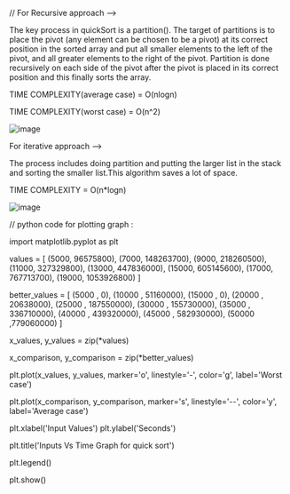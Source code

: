 // For Recursive approach -->

The key process in quickSort is a partition().
The target of partitions is to place the pivot (any element can be chosen to be a pivot) at its correct position in the sorted array and put all smaller elements to the left of the pivot, and all greater elements to the right of the pivot. 
Partition is done recursively on each side of the pivot after the pivot is placed in its correct position and this finally sorts the array.

TIME COMPLEXITY(average case) = O(nlogn)

TIME COMPLEXITY(worst case) = O(n^2)

![image](https://github.com/Aayushgupta218/Algorithms-and-complexities/assets/121601377/5e7e7cd5-15df-4e7b-af22-784dee2de87c)

For iterative approach -->

The process includes doing partition and putting the larger list in the stack and sorting the smaller list.This algorithm saves a lot of space.

TIME COMPLEXITY = O(n*logn)

![image](https://github.com/Aayushgupta218/Algorithms-and-complexities/assets/121601377/75703e06-8ff3-4fd1-aa80-008d78066ae5)

// python code for plotting graph : 

import matplotlib.pyplot as plt

values = [
 (5000,  96575800),
(7000,  148263700),
(9000,  218260500),
(11000, 327329800),
(13000, 447836000),
(15000, 605145600),
(17000, 767713700),
(19000, 1053926800)
  ]


better_values =  [
(5000 , 0),
(10000 , 51160000),
(15000 , 0),
(20000 , 20638000),
(25000 , 187550000),
(30000 , 155730000),
(35000 , 336710000),
(40000 , 439320000),
(45000 , 582930000),
(50000 ,779060000)
]

x_values, y_values = zip(*values)

x_comparison, y_comparison = zip(*better_values)

plt.plot(x_values, y_values, marker='o', linestyle='-', color='g', label='Worst case')

plt.plot(x_comparison, y_comparison, marker='s', linestyle='--', color='y', label='Average case')

plt.xlabel('Input Values')
plt.ylabel('Seconds')

plt.title('Inputs Vs Time Graph for quick sort')

plt.legend()

plt.show()
